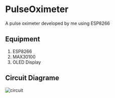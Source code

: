 # PulseOximeter
A pulse oximeter developed by me using ESP8266

## Equipment
1. ESP8266
2. MAX30100
3. OLED Display

## Circuit Diagrame

![circuit](https://user-images.githubusercontent.com/102870087/210272428-ea82adb4-f5e7-4ee1-b7bd-489c9ed24c45.png)
